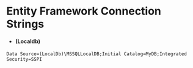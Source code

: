 # Entity Framework Connection Strings

* #### (Localdb)
```
Data Source=(LocalDb)\MSSQLLocalDB;Initial Catalog=MyDB;Integrated Security=SSPI
```
